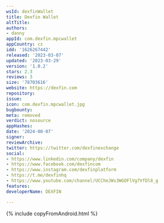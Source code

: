 ```yaml
---
wsId: dexfinWallet
title: Dexfin Wallet
altTitle: 
authors:
- danny
appId: com.dexfin.mpcwallet
appCountry: cz
idd: '1626267442'
released: '2023-03-07'
updated: '2023-03-29'
version: '1.0.2'
stars: 2.3
reviews: 3
size: '78703616'
website: https://dexfin.com
repository: 
issue: 
icon: com.dexfin.mpcwallet.jpg
bugbounty: 
meta: removed
verdict: nosource
appHashes: 
date: '2024-08-07'
signer: 
reviewArchive: 
twitter: https://twitter.com/dexfinexchange
social:
- https://www.linkedin.com/company/dexfin
- https://www.facebook.com/dexfincom
- https://www.instagram.com/dexfinplatform
- https://t.me/dexfinhq
- https://www.youtube.com/channel/UCCheJWs3WGOFlVg7VfDl8_g
features: 
developerName: DEXFIN

---
```


{% include copyFromAndroid.html %}
